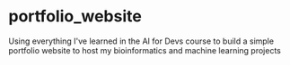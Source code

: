 # portfolio_website
Using everything I've learned in the AI for Devs course to build a simple portfolio website to host my bioinformatics and machine learning projects
